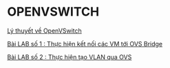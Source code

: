 # OPENVSWITCH

[Lý thuyết về OpenVSwitch](OPENVSWITCH/Ly-thuyet-OVS.md)

[Bài LAB số 1 : Thực hiện kết nối các VM tới OVS Bridge](OPENVSWITCH/Lab-1-LB-to-OVS.md)

[Bài LAB số 2 : Thực hiện tạo VLAN qua OVS](OPENVSWITCH/Lab-2-OVS-VLAN.md)
